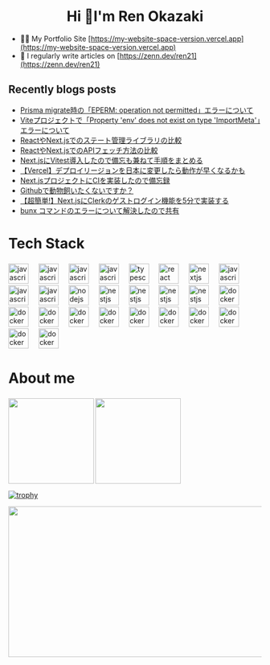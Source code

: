 <h1 align="center">Hi 👋I'm Ren Okazaki</h1>


- 👨‍💻 My Portfolio Site [https://my-website-space-version.vercel.app](https://my-website-space-version.vercel.app)
- 📝 I regularly write articles on [https://zenn.dev/ren21](https://zenn.dev/ren21)



## Recently blogs posts
<!-- BLOG-POST-LIST:START -->
- [Prisma migrate時の「EPERM: operation not permitted」エラーについて](https://zenn.dev/ren21/articles/6dca6a5d59158b)
- [Viteプロジェクトで「Property &#39;env&#39; does not exist on type &#39;ImportMeta&#39;」エラーについて](https://zenn.dev/ren21/articles/36b74a1fa270f5)
- [ReactやNext.jsでのステート管理ライブラリの比較](https://zenn.dev/ren21/articles/baa6271bfbfcd7)
- [ReactやNext.jsでのAPIフェッチ方法の比較](https://zenn.dev/ren21/articles/4a257f80f03ef5)
- [Next.jsにVitest導入したので備忘も兼ねて手順をまとめる](https://zenn.dev/ren21/articles/dd43162606f4c1)
- [【Vercel】デプロイリージョンを日本に変更したら動作が早くなるかも](https://zenn.dev/ren21/articles/276b3cd6574e96)
- [Next.jsプロジェクトにCIを実装したので備忘録](https://zenn.dev/ren21/articles/bba14870f89888)
- [Githubで動物飼いたくないですか？](https://zenn.dev/ren21/articles/5f76029741b3e9)
- [【超簡単!】Next.jsにClerkのゲストログイン機能を5分で実装する](https://zenn.dev/ren21/articles/3ded98f7fc9fbd)
- [bunx コマンドのエラーについて解決したので共有](https://zenn.dev/ren21/articles/0597c9d919b816)
<!-- BLOG-POST-LIST:END -->
  

###

<h1 align="left">Tech Stack</h1>

###

<div align="left">
  <img src="https://skillicons.dev/icons?i=html" height="40" alt="javascript logo"  />
  <img width="12" />
  <img src="https://skillicons.dev/icons?i=css" height="40" alt="javascript logo"  />
  <img width="12" />
  <img src="https://skillicons.dev/icons?i=sass" height="40" alt="javascript logo"  />
  <img width="12" />
  <img src="https://skillicons.dev/icons?i=js" height="40" alt="javascript logo"  />
  <img width="12" />
  <img src="https://skillicons.dev/icons?i=ts" height="40" alt="typescript logo"  />
  <img width="12" />
  <img src="https://skillicons.dev/icons?i=react" height="40" alt="react logo"  />
  <img width="12" />
  <img src="https://skillicons.dev/icons?i=nextjs" height="40" alt="nextjs logo"  />
  <img width="12" />
  <img src="https://skillicons.dev/icons?i=angular" height="40" alt="javascript logo"  />
  <img width="12" />
  <img src="https://skillicons.dev/icons?i=tailwindcss" height="40" alt="javascript logo"  />
  <img width="12" />
  <img src="https://skillicons.dev/icons?i=threejs" height="40" alt="javascript logo"  />
  <img width="12" />
  <img src="https://skillicons.dev/icons?i=nodejs" height="40" alt="nodejs logo"  />
  <img width="12" />
  <img src="https://skillicons.dev/icons?i=express" height="40" alt="nestjs logo"  />
  <img width="12" />
  <img src="https://skillicons.dev/icons?i=prisma" height="40" alt="nestjs logo"  />
  <img width="12" />
  <img src="https://skillicons.dev/icons?i=jest" height="40" alt="nestjs logo"  />
  <img width="12" />
  <img src="https://skillicons.dev/icons?i=vitest" height="40" alt="nestjs logo"  />
  <img width="12" />
  <img src="https://skillicons.dev/icons?i=vite" height="40" alt="docker logo"  />
  <img width="12" />
  <img src="https://skillicons.dev/icons?i=docker" height="40" alt="docker logo"  />
  <img width="12" />
  <img src="https://skillicons.dev/icons?i=aws" height="40" alt="docker logo"  />
  <img width="12" />
  <img src="https://skillicons.dev/icons?i=vercel" height="40" alt="docker logo"  />
  <img width="12" />
  <img src="https://skillicons.dev/icons?i=npm" height="40" alt="docker logo"  />
  <img width="12" />
  <img src="https://skillicons.dev/icons?i=bun" height="40" alt="docker logo"  />
  <img width="12" />
  <img src="https://skillicons.dev/icons?i=firebase" height="40" alt="docker logo"  />
  <img width="12" />
  <img src="https://skillicons.dev/icons?i=supabase" height="40" alt="docker logo"  />
  <img width="12" />
  <img src="https://skillicons.dev/icons?i=git" height="40" alt="docker logo"  />
  <img width="12" />
  <img src="https://skillicons.dev/icons?i=github" height="40" alt="docker logo"  />
  <img width="12" />
  <img src="https://skillicons.dev/icons?i=githubactions" height="40" alt="docker logo"  />
  <img width="12" />
</div>


###

<h1 align="left">About me</h1>

###

  <img align="left" height="170px" src="https://github-readme-stats.vercel.app/api?username=renokazaki&count_private=true&show_icons=true&theme=dracula" />
  <img align="center" height="170px" src="https://github-readme-stats.vercel.app/api/top-langs/?username=renokazaki&layout=compact&theme=dracula" />




[![trophy](https://github-profile-trophy.vercel.app/?username=renokazaki)](https://github.com/renokazaki/github-profile-trophy)


<a href="https://www.gitanimals.org/en_US?utm_medium=image&utm_source=renokazaki&utm_content=farm">
<img
  src="https://render.gitanimals.org/farms/renokazaki"
  width="600"
  height="300"
/>
</a>
